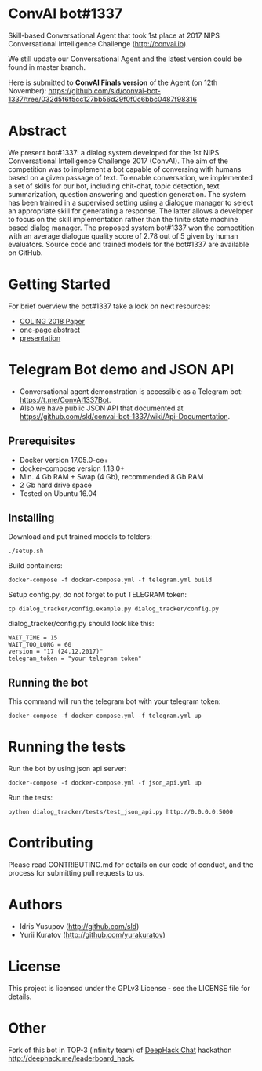 # ConvAI bot#1337

Skill-based Conversational Agent that took 1st place at 2017 NIPS Conversational Intelligence Challenge (http://convai.io).

We still update our Conversational Agent and the latest version could be found in master branch.

Here is submitted to **ConvAI Finals version** of the Agent (on 12th November): https://github.com/sld/convai-bot-1337/tree/032d5f6f5cc127bb56d29f0f0c6bbc0487f98316

# Abstract

We present bot#1337: a dialog system developed for the 1st NIPS Conversational Intelligence Challenge 2017 (ConvAI). The aim of the competition was to implement a bot capable of conversing with humans based on a given passage of text. To enable conversation, we implemented a set of skills for our bot, including chit-chat, topic detection, text summarization, question answering and question generation. The system has been trained in a supervised setting using a dialogue manager to select an appropriate skill for generating a response. The latter allows a developer to focus on the skill implementation rather than the finite state machine based dialog manager. The proposed system bot#1337 won the competition with an average dialogue quality score of 2.78 out of 5 given by human evaluators. Source code and trained models for the bot#1337 are available on GitHub.

# Getting Started

For brief overview the bot#1337 take a look on next resources:

- [COLING 2018 Paper](http://aclweb.org/anthology/C18-1312)
- [one-page abstract](https://www.researchgate.net/publication/322037222_Skill-based_Conversational_Agent)
- [presentation](https://www.researchgate.net/publication/322037067_Skill-based_Conversational_Agent)

# Telegram Bot demo and JSON API

- Conversational agent demonstration is accessible as a Telegram bot: https://t.me/ConvAI1337Bot. 
- Also we have public JSON API that documented at https://github.com/sld/convai-bot-1337/wiki/Api-Documentation.

## Prerequisites

- Docker version 17.05.0-ce+
- docker-compose version 1.13.0+
- Min. 4 Gb RAM + Swap (4 Gb), recommended 8 Gb RAM
- 2 Gb hard drive space
- Tested on Ubuntu 16.04

## Installing

Download and put trained models to folders:

```
./setup.sh
```

Build containers:

```
docker-compose -f docker-compose.yml -f telegram.yml build
```

Setup config.py, do not forget to put TELEGRAM token:

```
cp dialog_tracker/config.example.py dialog_tracker/config.py
```

dialog_tracker/config.py should look like this:

```
WAIT_TIME = 15
WAIT_TOO_LONG = 60
version = "17 (24.12.2017)"
telegram_token = "your telegram token"
```

## Running the bot

This command will run the telegram bot with your telegram token:

```
docker-compose -f docker-compose.yml -f telegram.yml up
```

# Running the tests

Run the bot by using json api server:

```
docker-compose -f docker-compose.yml -f json_api.yml up
```

Run the tests:

```
python dialog_tracker/tests/test_json_api.py http://0.0.0.0:5000
```

# Contributing

Please read CONTRIBUTING.md for details on our code of conduct, and the process for submitting pull requests to us.

# Authors

- Idris Yusupov (http://github.com/sld)
- Yurii Kuratov (http://github.com/yurakuratov)

# License

This project is licensed under the GPLv3 License - see the LICENSE file for details.

# Other

Fork of this bot in TOP-3 (infinity team) of [DeepHack Chat](http://deephack.me/chat) hackathon http://deephack.me/leaderboard_hack.



